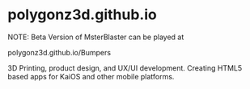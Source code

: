 # polygonz3d.github.io
NOTE:
Beta Version of MsterBlaster can be played at

polygonz3d.github.io/Bumpers

3D Printing, product design, and UX/UI development.
Creating HTML5 based apps for KaiOS and other mobile platforms.
